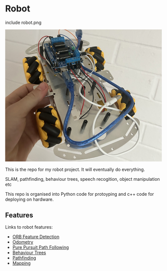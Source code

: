 # Robot

include robot.png

![A small robot with a metal chassis, 4 omni wheels and an arduino](robot_small.png)

This is the repo for my robot project. It will eventually do everything.

SLAM, pathfinding, behaviour trees, speech recogition, object manipulation etc

This repo is organised into Python code for protoyping and c++ code for deploying on hardware.

## Features

Links to robot features:

- [ORB Feature Detection](./robot-child/src/robot_child/orb/main_custom.py)
- [Odometry](./robot-child/src/robot_child/odometry/)
- [Pure Pursuit Path Following](./robot-child/notebooks/sim_tank_vis.ipynb)
- [Behaviour Trees](./robot-child/src/robot_child/behaviour_trees/)
- [Pathfinding](./robot-child/src/robot_child/pathfinding/)
- [Mapping](./robot-child/src/robot_child/mapping/)